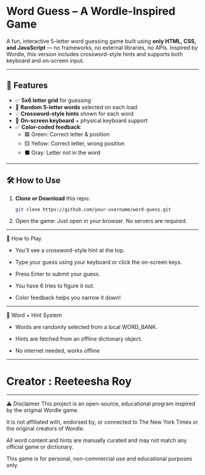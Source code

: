 #  Word Guess – A Wordle-Inspired Game

A fun, interactive 5-letter word guessing game built using **only HTML, CSS, and JavaScript** — no frameworks, no external libraries, no APIs. Inspired by Wordle, this version includes crossword-style hints and supports both keyboard and on-screen input.

---

## 🚀 Features

- ✅ **5x6 letter grid** for guessing
- 🎯 **Random 5-letter words** selected on each load
- 💡 **Crossword-style hints** shown for each word
- 🧠 **On-screen keyboard** + physical keyboard support
- ✅ **Color-coded feedback**:
  - 🟩 Green: Correct letter & position
  - 🟨 Yellow: Correct letter, wrong position
  - ⬛ Gray: Letter not in the word

---

## 🛠️ How to Use

1. **Clone or Download** this repo:
   ```bash
   git clone https://github.com/your-username/word-guess.git


2. Open the game:
Just open  in your browser. No servers are required. 

----

🧩 How to Play
- You'll see a crossword-style hint at the top.

- Type your guess using your keyboard or click the on-screen keys.

- Press Enter to submit your guess.

- You have 6 tries to figure it out.

- Color feedback helps you narrow it down!

----


🔀 Word + Hint System
- Words are randomly selected from a local WORD_BANK.

- Hints are fetched from an offline dictionary object.

- No internet needed, works offline

----
# Creator : Reeteesha Roy

---
⚠️ Disclaimer
This project is an open-source, educational program inspired by the original Wordle game.

It is not affiliated with, endorsed by, or connected to The New York Times or the original creators of Wordle.

All word content and hints are manually curated and may not match any official game or dictionary.

This game is for personal, non-commercial use and educational purposes only.



